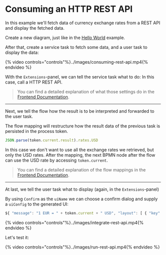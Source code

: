 # Consuming an HTTP REST API

In this example we'll fetch data of currency exchange rates from a REST API and display the fetched data.

Create a new diagram, just like in the [Hello World](hello-world.md) example.

After that, create a service task to fetch some data, and a user task to display the data:

{% video controls="controls"%}../images/consuming-rest-api.mp4{% endvideo %}

With the `Extensions`-panel, we can tell the service task what to do: In this case, call a HTTP REST API.

> You can find a detailed explanation of what those settings do in the [Frontend Documentation](../../reference/frontend.md#consuming-a-http-rest-api).

---

Next, we tell the flow how the result is to be interpreted and forwarded to the user task.

The flow mapping will restructure how the result data of the previous task is persisted in the process token.

```javascript
JSON.parse(token.current.result).rates.USD
```

In this case we don't want to use all the exchange rates we retrieved, but only the USD rates.
After the mapping, the next BPMN node after the flow can use the USD rate by accessing `token.current`. 

> You can find a detailed explanation of the flow mappings in the [Frontend Documentation](../../reference/frontend.md#mappings).

---

At last, we tell the user task what to display (again, in the `Extensions`-panel)

By using `Confirm` as the `uiName` we can choose a confirm dialog and supply a `uiConfig` to the generated UI:
```JavaScript
${ "message": "1 EUR = " + token.current + " USD", "layout": [ { "key": "confirm", "label": "OK"}] };
```

{% video controls="controls"%}../images/integrate-rest-api.mp4{% endvideo %}

Let's test it:

{% video controls="controls"%}../images/run-rest-api.mp4{% endvideo %}